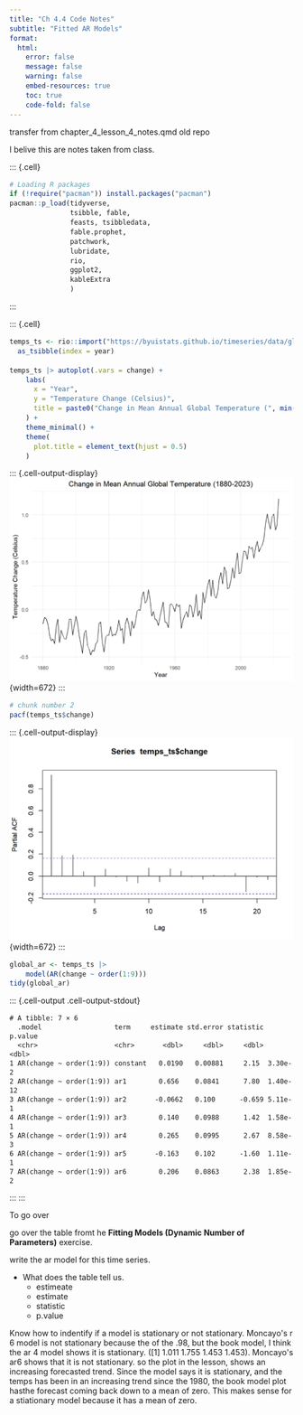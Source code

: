 ```yaml
---
title: "Ch 4.4 Code Notes"
subtitle: "Fitted AR Models"
format: 
  html:
    error: false
    message: false
    warning: false
    embed-resources: true
    toc: true
    code-fold: false
---
```







transfer from chapter_4_lesson_4_notes.qmd old repo


I belive this are notes taken from class.




::: {.cell}

```{.r .cell-code}
# Loading R packages
if (!require("pacman")) install.packages("pacman")
pacman::p_load(tidyverse,
               tsibble, fable,
               feasts, tsibbledata,
               fable.prophet,
               patchwork,
               lubridate,
               rio,
               ggplot2,
               kableExtra
               )
```
:::

::: {.cell}

```{.r .cell-code}
temps_ts <- rio::import("https://byuistats.github.io/timeseries/data/global_temparature.csv") |>
  as_tsibble(index = year)

temps_ts |> autoplot(.vars = change) +
    labs(
      x = "Year",
      y = "Temperature Change (Celsius)",
      title = paste0("Change in Mean Annual Global Temperature (", min(temps_ts$year), "-", max(temps_ts$year), ")")
    ) +
    theme_minimal() +
    theme(
      plot.title = element_text(hjust = 0.5)
    )
```

::: {.cell-output-display}
![](chapter_4_lesson_4_code_notes_files/figure-html/unnamed-chunk-2-1.png){width=672}
:::

```{.r .cell-code}
# chunk number 2
pacf(temps_ts$change)
```

::: {.cell-output-display}
![](chapter_4_lesson_4_code_notes_files/figure-html/unnamed-chunk-2-2.png){width=672}
:::

```{.r .cell-code}
global_ar <- temps_ts |>
    model(AR(change ~ order(1:9)))
tidy(global_ar)
```

::: {.cell-output .cell-output-stdout}

```
# A tibble: 7 × 6
  .model                  term     estimate std.error statistic  p.value
  <chr>                   <chr>       <dbl>     <dbl>     <dbl>    <dbl>
1 AR(change ~ order(1:9)) constant   0.0190   0.00881     2.15  3.30e- 2
2 AR(change ~ order(1:9)) ar1        0.656    0.0841      7.80  1.40e-12
3 AR(change ~ order(1:9)) ar2       -0.0662   0.100      -0.659 5.11e- 1
4 AR(change ~ order(1:9)) ar3        0.140    0.0988      1.42  1.58e- 1
5 AR(change ~ order(1:9)) ar4        0.265    0.0995      2.67  8.58e- 3
6 AR(change ~ order(1:9)) ar5       -0.163    0.102      -1.60  1.11e- 1
7 AR(change ~ order(1:9)) ar6        0.206    0.0863      2.38  1.85e- 2
```


:::
:::








To go over


go over the table fromt he **Fitting Models (Dynamic Number of Parameters)** exercise. 

write the ar model for this time series.
   * What does the table tell us. 
     * estimeate
     * estimate 
     * statistic
     * p.value
      
Know how to indentify if a model is stationary or not stationary. Moncayo's r 6 model is not stationary because the of the .98, but the book model, I think the ar 4 model shows it is stationary. ([1] 1.011 1.755 1.453 1.453). Moncayo's ar6 shows that it is not stationary. so the plot in the lesson, shows an increasing forecasted trend. Since the model says it is stationary, and the temps has been in an increasing trend since the 1980, the book model plot hasthe forecast coming back down to a mean of zero. This makes sense for a stiationary model because it has a mean of zero. 